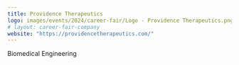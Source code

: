 ```yaml
---
title: Providence Therapeutics
logo: images/events/2024/career-fair/Logo - Providence Therapeutics.png
# layout: career-fair-company
website: "https://providencetherapeutics.com/"
---
```


Biomedical Engineering
